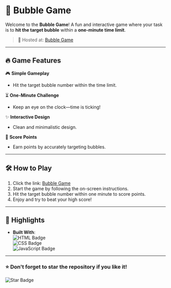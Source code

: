 # 🎯 Bubble Game  

Welcome to the **Bubble Game**! A fun and interactive game where your task is to **hit the target bubble** within a **one-minute time limit**.  

> 🚀 Hosted at: [Bubble Game](https://karanbisht45.github.io/bubble-game/)  

---

## 🔥 Game Features  

🎮 **Simple Gameplay**  
- Hit the target bubble number within the time limit.  

⏳ **One-Minute Challenge**  
- Keep an eye on the clock—time is ticking!  

✨ **Interactive Design**  
- Clean and minimalistic design.  

🎯 **Score Points**  
- Earn points by accurately targeting bubbles.  

---

## 🛠️ How to Play  

1. Click the link: [Bubble Game](https://karanbisht45.github.io/bubble-game/)  
2. Start the game by following the on-screen instructions.  
3. Hit the target bubble number within one minute to score points.  
4. Enjoy and try to beat your high score!  

---

## 🌟 Highlights  

- **Built With**:  
  ![HTML Badge](https://img.shields.io/badge/HTML-5-orange?style=flat&logo=html5)  
  ![CSS Badge](https://img.shields.io/badge/CSS-3-blue?style=flat&logo=css3)  
  ![JavaScript Badge](https://img.shields.io/badge/JavaScript-ES6-yellow?style=flat&logo=javascript)   

---

### ⭐ Don't forget to **star** the repository if you like it!  
![Star Badge](https://img.shields.io/github/stars/karanbisht45/bubble-game?style=social)
